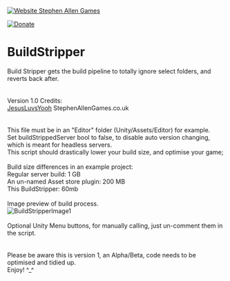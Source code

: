 [![Website Stephen Allen Games](http://www.stephenallengames.co.uk/images/logo.gif)](http://www.stephenallengames.co.uk/games.php)

[![Donate](https://img.shields.io/badge/Donate-PayPal-green.svg)](https://www.paypal.com/cgi-bin/webscr?cmd=_donations&business=9PUGQGE4XDE4C&currency_code=GBP)

# BuildStripper
Build Stripper gets the build pipeline to totally ignore select folders, and reverts back after.  
<br/><br/>
Version 1.0  Credits:
<br/>
[JesusLuvsYooh](https://github.com/JesusLuvsYooh) StephenAllenGames.co.uk  
<br/><br/>
This file must be in an "Editor" folder (Unity/Assets/Editor) for example.
<br/>
Set buildStrippedServer bool to false, to disable auto version changing, which is meant for headless servers.
<br/>
This script should drastically lower your build size, and optimise your game;  
<br/>
Build size differences in an example project:<br/>
Regular server build: 1 GB<br/>
An un-named Asset store plugin: 200 MB<br/>
This BuildStripper: 60mb<br/>
<br/>
Image preview of build process.<br/>
![BuildStripperImage1](https://user-images.githubusercontent.com/57072365/147373339-f707e24b-64aa-4bdb-bed1-e7a233e08a56.jpg)
<br/><br/>
Optional Unity Menu buttons, for manually calling, just un-comment them in the script.<br/>
<br/><br/>
Please be aware this is version 1, an Alpha/Beta, code needs to be optimised and tidied up.  
Enjoy!  ^_^

